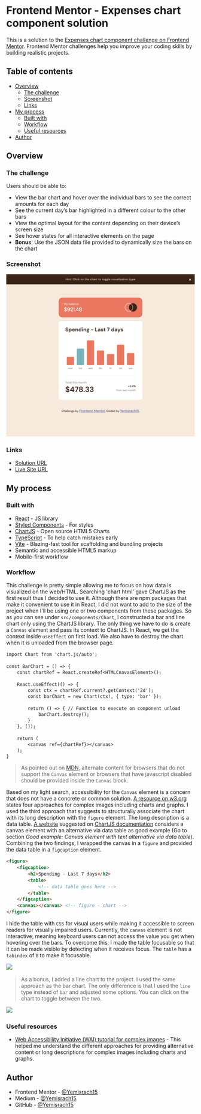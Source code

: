 # Frontend Mentor - Expenses chart component solution

This is a solution to the [Expenses chart component challenge on Frontend Mentor](https://www.frontendmentor.io/challenges/expenses-chart-component-e7yJBUdjwt). Frontend Mentor challenges help you improve your coding skills by building realistic projects. 

## Table of contents

- [Overview](#overview)
  - [The challenge](#the-challenge)
  - [Screenshot](#screenshot)
  - [Links](#links)
- [My process](#my-process)
  - [Built with](#built-with)
  - [Workflow](#workflow)
  - [Useful resources](#useful-resources)
- [Author](#author)

## Overview

### The challenge

Users should be able to:

- View the bar chart and hover over the individual bars to see the correct amounts for each day
- See the current day’s bar highlighted in a different colour to the other bars
- View the optimal layout for the content depending on their device’s screen size
- See hover states for all interactive elements on the page
- **Bonus**: Use the JSON data file provided to dynamically size the bars on the chart

### Screenshot

![](./screenshot.jpg)

### Links

- [Solution URL](https://github.com/Yemisrach15/FEM/tree/main/expenses-chart-component)
- [Live Site URL](https://fem-expenses-chart-component-yemisrach15.vercel.app/)

## My process

### Built with

- [React](https://reactjs.org/) - JS library
- [Styled Components](https://styled-components.com/) - For styles
- [ChartJS](https://www.chartjs.org/docs/latest/) - Open source HTML5 Charts
- [TypeScript](https://www.typescriptlang.org/) - To help catch mistakes early
- [Vite](https://vitejs.dev/) - Blazing-fast tool for scaffolding and bundling projects
- Semantic and accessible HTML5 markup
- Mobile-first workflow

### Workflow

This challenge is pretty simple allowing me to focus on how data is visualized on the web/HTML. Searching 'chart html' gave ChartJS as the first result thus I decided to use it. Although there are npm packages that make it convenient to use it in React, I did not want to add to the size of the project when I'll be using one or two components from these packages. So as you can see under `src/components/Chart`, I constructed a bar and line chart only using the ChartJS library. The only thing we have to do is create a `Canvas` element and pass its context to ChartJS. In React, we get the context inside `useEffect` on first load. We also have to destroy the chart when it is unloaded from the browser page. 

``` tsx
import Chart from 'chart.js/auto';

const BarChart = () => {
	const chartRef = React.createRef<HTMLCnavasElement>();

	React.useEffect(() => {
		const ctx = chartRef.current?.getContext('2d');
		const barChart = new Chart(ctx!, { type: 'bar' });

		return () => { // Function to execute on component unload
			barChart.destroy();
		}
	}, []);

	return (
		<canvas ref={chartRef}></canvas>
	);
}
```

>As pointed out on [MDN](https://developer.mozilla.org/en-US/docs/Web/HTML/Element/canvas#usage_notes), alternate content for browsers that do not support the `Canvas` element or browsers that have javascript disabled should be provided inside the `Canvas` block.

Based on my light search, accessibility for the `Canvas` element is a concern that does not have a concrete or common solution. [A resource on w3.org](https://www.w3.org/WAI/tutorials/images/complex/) states four approaches for complex images including charts and graphs. I used the third approach that suggests to structurally associate the chart with its long description with the `figure` element. The long description is a data table. [A website](https://pauljadam.com/demos/canvas.html) suggested on [ChartJS documentation](https://www.chartjs.org/docs/latest/general/accessibility.html) considers a canvas element with an alternative via data table as good example (Go to section *Good example: Canvas element with text alternative via data table*). Combining the two findings, I wrapped the canvas in a `figure` and provided the data table in a `figcaption` element. 

```html
<figure>
	<figcaption>
		<h2>Spending - Last 7 days</h2>
		<table>
			<!-- data table goes here -->
		</table>
	</figcaption>
	<canvas></canvas> <!-- figure - chart -->
</figure>
```

I hide the table with `CSS` for visual users while making it accessible to screen readers for visually impaired users. Currently, the `canvas` element is not interactive, meaning keyboard users can not access the value you get when hovering over the bars. To overcome this, I made the table focusable so that it can be made visible by detecting when it receives focus. The `table` has a `tabindex` of `0` to make it focusable.

![](./screenshot-table.png)

> As a bonus, I added a line chart to the project. I used the same approach as the bar chart. The only difference is that I used the `line` type instead of `bar` and adjusted some options. You can click on the chart to toggle between the two. 

![](./screenshot-line.png)

### Useful resources

- [Web Accessibility Initiative (WAI) tutorial for complex images](https://www.w3.org/WAI/tutorials/images/complex/) - This helped me understand the different approaches for providing alternative content or long descriptions for complex images including charts and graphs.

## Author

- Frontend Mentor - [@Yemisrach15](https://www.frontendmentor.io/profile/Yemisrach15)
- Medium - [@Yemisrach15](https://medium.com/@Yemisrach15)
- GitHub - [@Yemisrach15](https://github.com/Yemisrach15)
